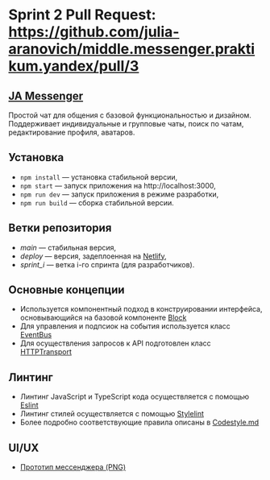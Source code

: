 Sprint 2 Pull Request: https://github.com/julia-aranovich/middle.messenger.praktikum.yandex/pull/3
==================



## <a href="https://keen-kleicha-40e27f.netlify.app/" target="_blank" title="JA Messenger">JA Messenger</a>

Простой чат для общения с базовой функциональностью и дизайном. Поддерживает индивидуальные и групповые чаты, поиск по чатам, редактирование профиля, аватаров.

## Установка

- `npm install` — установка стабильной версии,
- `npm start` — запуск приложения на http://localhost:3000,
- `npm run dev` — запуск приложения в режиме разработки,
- `npm run build` — сборка стабильной версии.

## Ветки репозитория

- *main* — стабильная версия,
- *deploy* — версия, задеплоенная на <a href="https://keen-kleicha-40e27f.netlify.app/" target="_blank" title="Netlify site">Netlify</a>,
- *sprint_i* — ветка i-го спринта (для разработчиков).

## Основные концепции

- Используется компонентный подход в конструировании интерфейса, основывающийся на базовой компоненте <a href="https://github.com/julia-aranovich/middle.messenger.praktikum.yandex/blob/sprint_2/src/utils/Block.ts" target="_blank" title="Block">Block</a>
- Для управления и подпсиок на события используется класс <a href="https://github.com/julia-aranovich/middle.messenger.praktikum.yandex/blob/sprint_2/src/utils/EventBus.ts" target="_blank" title="EventBus">EventBus</a>
- Для осуществления запросов к API подготовлен класс <a href="https://github.com/julia-aranovich/middle.messenger.praktikum.yandex/blob/sprint_2/src/utils/fetch.ts" target="_blank" title="HTTPTransport">HTTPTransport</a>

## Линтинг

- Линтинг JavaScript и TypeScript кода осуществляется с помощью <a href="https://eslint.org/" target="_blank" title="Eslint">Eslint</a>
- Линтинг стилей осуществляется с помощью <a href="https://stylelint.io/" target="_blank" title="Stylelint">Stylelint</a>
- Более подробно соответствующие правила описаны в <a href="https://github.com/julia-aranovich/middle.messenger.praktikum.yandex/blob/sprint_2/Codestyle.md" target="_blank" title="Codestyle.md">Codestyle.md</a>

## UI/UX

- <a href="https://github.com/julia-aranovich/middle.messenger.praktikum.yandex/tree/main/mockups" target="_blank" title="Mockups">Прототип мессенджера (PNG)</a>
